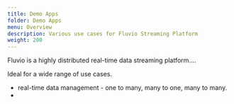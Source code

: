 ```yaml
---
title: Demo Apps
folder: Demo Apps
menu: Overview
description: Various use cases for Fluvio Streaming Platform
weight: 200
---
```


Fluvio is a highly distributed real-time data streaming platform....

Ideal for a wide range of use cases.

* real-time data management - one to many, many to one, many to many.
* 




